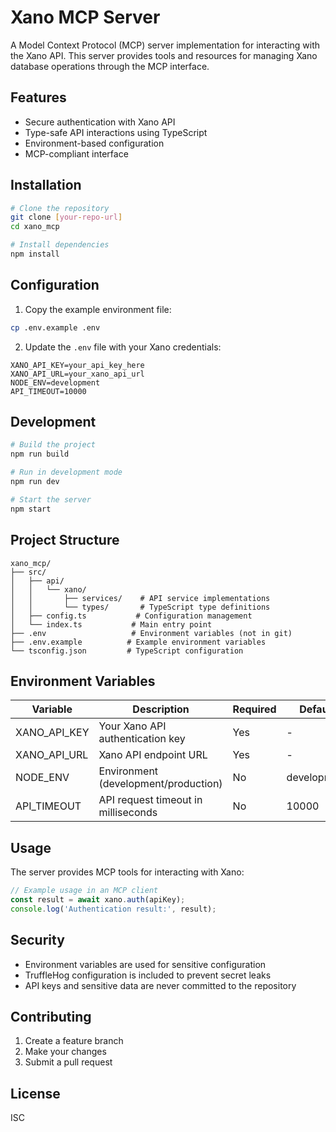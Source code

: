 # Xano MCP Server

A Model Context Protocol (MCP) server implementation for interacting with the Xano API. This server provides tools and resources for managing Xano database operations through the MCP interface.

## Features

- Secure authentication with Xano API
- Type-safe API interactions using TypeScript
- Environment-based configuration
- MCP-compliant interface

## Installation

```bash
# Clone the repository
git clone [your-repo-url]
cd xano_mcp

# Install dependencies
npm install
```

## Configuration

1. Copy the example environment file:
```bash
cp .env.example .env
```

2. Update the `.env` file with your Xano credentials:
```env
XANO_API_KEY=your_api_key_here
XANO_API_URL=your_xano_api_url
NODE_ENV=development
API_TIMEOUT=10000
```

## Development

```bash
# Build the project
npm run build

# Run in development mode
npm run dev

# Start the server
npm start
```

## Project Structure

```
xano_mcp/
├── src/
│   ├── api/
│   │   └── xano/
│   │       ├── services/    # API service implementations
│   │       └── types/       # TypeScript type definitions
│   ├── config.ts           # Configuration management
│   └── index.ts           # Main entry point
├── .env                   # Environment variables (not in git)
├── .env.example          # Example environment variables
└── tsconfig.json         # TypeScript configuration
```

## Environment Variables

| Variable | Description | Required | Default |
|----------|-------------|----------|---------|
| XANO_API_KEY | Your Xano API authentication key | Yes | - |
| XANO_API_URL | Xano API endpoint URL | Yes | - |
| NODE_ENV | Environment (development/production) | No | development |
| API_TIMEOUT | API request timeout in milliseconds | No | 10000 |

## Usage

The server provides MCP tools for interacting with Xano:

```typescript
// Example usage in an MCP client
const result = await xano.auth(apiKey);
console.log('Authentication result:', result);
```

## Security

- Environment variables are used for sensitive configuration
- TruffleHog configuration is included to prevent secret leaks
- API keys and sensitive data are never committed to the repository

## Contributing

1. Create a feature branch
2. Make your changes
3. Submit a pull request

## License

ISC
